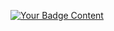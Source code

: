<p align="left">
  <a href="https://your-link-here" target="_blank">
    <img src="https://img.shields.io/badge/Your-Content-Color" alt="Your Badge Content" />
  </a>
</p>
